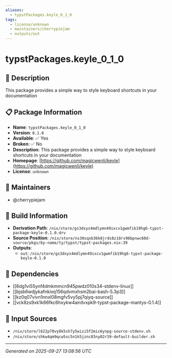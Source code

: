```yaml
---
aliases:
  - typstPackages.keyle_0_1_0
tags:
  - license/unknown
  - maintainers/cherrypiejam
  - outputs/out
---
```


# typstPackages.keyle_0_1_0

## 📝 Description

This package provides a simple way to style keyboard shortcuts in your documentation

## 📋 Package Information

- **Name**: `typstPackages.keyle_0_1_0`
- **Version**: `0.1.0`
- **Available**: ✅ Yes
- **Broken**: ✅ No
- **Description**: This package provides a simple way to style keyboard shortcuts in your documentation
- **Homepage**: [https://github.com/magicwenli/keyle](https://github.com/magicwenli/keyle)
- **License**: `unknown`
## 👥 Maintainers

- @cherrypiejam


## 🔧 Build Information

- **Derivation Path**: `/nix/store/gs3dxys4mdlymn49ixcv1gwmfib19hg6-typst-package-keyle-0.1.0.drv`
- **Source Position**: `/nix/store/ns30sqxb36k8jrds8z18rv96bpnwc60d-source/pkgs/by-name/ty/typst/typst-packages.nix:39`
- **Outputs**:
  - `out`:  `/nix/store/gs3dxys4mdlymn49ixcv1gwmfib19hg6-typst-package-keyle-0.1.0`

## 🔗 Dependencies

- [[6dg1vi55ynf4dmkmmcn945pwdz010s34-stdenv-linux]]
- [[bjsb6wdjykafnkixq156qdvmxhsm2bai-bash-5.3p3]]
- [[kz0q07vivn1nnxl08mgfv5vy5pj7qiyq-source]]
- [[vck8zs9xk1k66fkc6hxykw4airdvxpk9-typst-package-mantys-0.1.4]]

## 📁 Input Sources

- `/nix/store/l622p70vy8k5sh7y5wizi5f2mic6ynpg-source-stdenv.sh`
- `/nix/store/shkw4qm9qcw5sc5n1k5jznc83ny02r39-default-builder.sh`

---
*Generated on 2025-09-27 13:08:56 UTC*

